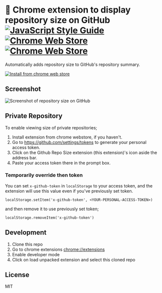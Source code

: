 # 🚀 Chrome extension to display repository size on GitHub [![JavaScript Style Guide](https://img.shields.io/badge/code%20style-standard-brightgreen.svg)](http://standardjs.com/) [![Chrome Web Store](https://img.shields.io/chrome-web-store/v/apnjnioapinblneaedefcnopcjepgkci.svg)](https://chrome.google.com/webstore/detail/github-repository-size/apnjnioapinblneaedefcnopcjepgkci) [![Chrome Web Store](https://img.shields.io/chrome-web-store/d/apnjnioapinblneaedefcnopcjepgkci.svg)](https://chrome.google.com/webstore/detail/github-repository-size/apnjnioapinblneaedefcnopcjepgkci)


Automatically adds repository size to GitHub's repository summary.

[![Install from chrome web store](https://developer.chrome.com/webstore/images/ChromeWebStore_Badge_v2_340x96.png)](https://chrome.google.com/webstore/detail/github-repository-size/apnjnioapinblneaedefcnopcjepgkci)


## Screenshot

![Screenshot of repository size on GitHub](https://raw.githubusercontent.com/harshjv/github-repo-size/master/screenshot.png)


## Private Repository

To enable viewing size of private repositories;

1. Install extension from chrome webstore, if you haven't.
2. Go to https://github.com/settings/tokens to generate your personal access token.
3. Click on the Github Repo Size extension (this extension)'s icon aside the address bar.
4. Paste your access token there in the prompt box.

### Temporarily override then token

You can set `x-github-token` in `localStorage` to your access token, and the extension will use this value even if you've previously set token.

    localStorage.setItem('x-github-token', <YOUR-PERSONAL-ACCESS-TOKEN>)

and then remove it to use previously set token;

    localStorage.removeItem('x-github-token')


## Development

1. Clone this repo
2. Go to chrome extensions [chrome://extensions](chrome://extensions)
3. Enable developer mode
4. Click on load unpacked extension and select this cloned repo


## License

MIT
